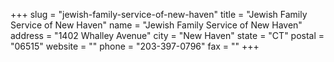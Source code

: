 +++
slug = "jewish-family-service-of-new-haven"
title = "Jewish Family Service of New Haven"
name = "Jewish Family Service of New Haven"
address = "1402 Whalley Avenue"
city = "New Haven"
state = "CT"
postal = "06515"
website = ""
phone = "203-397-0796"
fax = ""
+++

